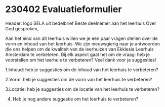 # 230402 Evaluatieformulier
Header: logo SELA uit bedelbrief
Beste deelnemer aan het leerhuis Over God gesproken,

Aan het eind van dit leerhuis willen we je een paar vragen stellen over de vorm en inhoud van het leerhuis. We zijn nieuwsgierig naar je antwoorden die ons helpen om de kwaliteit van de leerhuizen van Ekklesia Leerhuis Amsterdam te verbeteren. Bij elk aspect gaat het om de vraag: heb je voorstellen om het leerhuis te verbeteren? Veel dank voor je suggesties!

1.Inhoud: heb je suggesties om de inhoud van het leerhuis te verbeteren?





2.Vorm: heb je suggesties om de vorm van het leerhuis te verbeteren?




3.Locatie: heb je suggesties om de locatie van het leerhuis te verbeteren?



4. Heb je nog andere suggestie om het leerhuis te verbeteren?